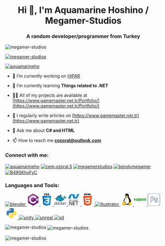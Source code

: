 <h1 align="center">Hi 👋, I'm Aquamarine Hoshino / Megamer-Studios</h1>
<h3 align="center">A random developer/programmer from Turkey</h3>

<p align="left"> <img src="https://komarev.com/ghpvc/?username=megamer-studios&label=Profile%20views&color=0e75b6&style=flat" alt="megamer-studios" /> </p>

<p align="left"> <a href="https://github.com/ryo-ma/github-profile-trophy"><img src="https://github-profile-trophy.vercel.app/?username=megamer-studios" alt="megamer-studios" /></a> </p>

<p align="left"> <a href="https://twitter.com/aquamarineho" target="blank"><img src="https://img.shields.io/twitter/follow/aquamarineho?logo=twitter&style=for-the-badge" alt="aquamarineho" /></a> </p>

- 🔭 I’m currently working on [HIPAR](https://github.com/Megamer-studios/HIPAR-Unfinished-)

- 🌱 I’m currently learning **Things related to .NET**

- 👨‍💻 All of my projects are available at [https://www.gamemaster.net.tr/Portfolio/](https://www.gamemaster.net.tr/Portfolio/)

- 📝 I regularly write articles on [https://www.gamemaster.net.tr](https://www.gamemaster.net.tr)

- 💬 Ask me about **C# and HTML**

- 📫 How to reach me **cozoral@outlook.com**

<h3 align="left">Connect with me:</h3>
<p align="left">
<a href="https://twitter.com/aquamarineho" target="blank"><img align="center" src="https://raw.githubusercontent.com/rahuldkjain/github-profile-readme-generator/master/src/images/icons/Social/twitter.svg" alt="aquamarineho" height="30" width="40" /></a>
<a href="https://fb.com/cem.ozoral.5" target="blank"><img align="center" src="https://raw.githubusercontent.com/rahuldkjain/github-profile-readme-generator/master/src/images/icons/Social/facebook.svg" alt="cem.ozoral.5" height="30" width="40" /></a>
<a href="https://instagram.com/megamerstudios" target="blank"><img align="center" src="https://raw.githubusercontent.com/rahuldkjain/github-profile-readme-generator/master/src/images/icons/Social/instagram.svg" alt="megamerstudios" height="30" width="40" /></a>
<a href="https://https://www.youtube.com/channel/UCnkDrrrWdao51LYMUIw3nDg target="blank"><img align="center" src="https://raw.githubusercontent.com/rahuldkjain/github-profile-readme-generator/master/src/images/icons/Social/youtube.svg" alt="bendymegamer" height="30" width="40" /></a>
<a href="https://discord.gg/B49SKhxFyC" target="blank"><img align="center" src="https://raw.githubusercontent.com/rahuldkjain/github-profile-readme-generator/master/src/images/icons/Social/discord.svg" alt="B49SKhxFyC" height="30" width="40" /></a>
</p>

<h3 align="left">Languages and Tools:</h3>
<p align="left"> <a href="https://www.blender.org/" target="_blank" rel="noreferrer"> <img src="https://download.blender.org/branding/community/blender_community_badge_white.svg" alt="blender" width="40" height="40"/> </a> <a href="https://www.w3schools.com/cs/" target="_blank" rel="noreferrer"> <img src="https://raw.githubusercontent.com/devicons/devicon/master/icons/csharp/csharp-original.svg" alt="csharp" width="40" height="40"/> </a> <a href="https://www.w3schools.com/css/" target="_blank" rel="noreferrer"> <img src="https://raw.githubusercontent.com/devicons/devicon/master/icons/css3/css3-original-wordmark.svg" alt="css3" width="40" height="40"/> </a> <a href="https://www.docker.com/" target="_blank" rel="noreferrer"> <img src="https://raw.githubusercontent.com/devicons/devicon/master/icons/docker/docker-original-wordmark.svg" alt="docker" width="40" height="40"/> </a> <a href="https://dotnet.microsoft.com/" target="_blank" rel="noreferrer"> <img src="https://raw.githubusercontent.com/devicons/devicon/master/icons/dot-net/dot-net-original-wordmark.svg" alt="dotnet" width="40" height="40"/> </a> <a href="https://www.w3.org/html/" target="_blank" rel="noreferrer"> <img src="https://raw.githubusercontent.com/devicons/devicon/master/icons/html5/html5-original-wordmark.svg" alt="html5" width="40" height="40"/> </a> <a href="https://www.adobe.com/in/products/illustrator.html" target="_blank" rel="noreferrer"> <img src="https://www.vectorlogo.zone/logos/adobe_illustrator/adobe_illustrator-icon.svg" alt="illustrator" width="40" height="40"/> </a> <a href="https://www.linux.org/" target="_blank" rel="noreferrer"> <img src="https://raw.githubusercontent.com/devicons/devicon/master/icons/linux/linux-original.svg" alt="linux" width="40" height="40"/> </a> <a href="https://www.nginx.com" target="_blank" rel="noreferrer"> <img src="https://raw.githubusercontent.com/devicons/devicon/master/icons/nginx/nginx-original.svg" alt="nginx" width="40" height="40"/> </a> <a href="https://www.photoshop.com/en" target="_blank" rel="noreferrer"> <img src="https://raw.githubusercontent.com/devicons/devicon/master/icons/photoshop/photoshop-line.svg" alt="photoshop" width="40" height="40"/> </a> <a href="https://www.python.org" target="_blank" rel="noreferrer"> <img src="https://raw.githubusercontent.com/devicons/devicon/master/icons/python/python-original.svg" alt="python" width="40" height="40"/> </a> <a href="https://unity.com/" target="_blank" rel="noreferrer"> <img src="https://www.vectorlogo.zone/logos/unity3d/unity3d-icon.svg" alt="unity" width="40" height="40"/> </a> <a href="https://unrealengine.com/" target="_blank" rel="noreferrer"> <img src="https://raw.githubusercontent.com/kenangundogan/fontisto/036b7eca71aab1bef8e6a0518f7329f13ed62f6b/icons/svg/brand/unreal-engine.svg" alt="unreal" width="40" height="40"/> </a> <a href="https://www.adobe.com/products/xd.html" target="_blank" rel="noreferrer"> <img src="https://cdn.worldvectorlogo.com/logos/adobe-xd.svg" alt="xd" width="40" height="40"/> </a> </p>

<p><img align="left" src="https://github-readme-stats.vercel.app/api/top-langs?username=megamer-studios&show_icons=true&locale=en&layout=compact" alt="megamer-studios" /></p>

<p>&nbsp;<img align="center" src="https://github-readme-stats.vercel.app/api?username=megamer-studios&show_icons=true&locale=en" alt="megamer-studios" /></p>

<p><img align="center" src="https://github-readme-streak-stats.herokuapp.com/?user=megamer-studios&" alt="megamer-studios" /></p>
